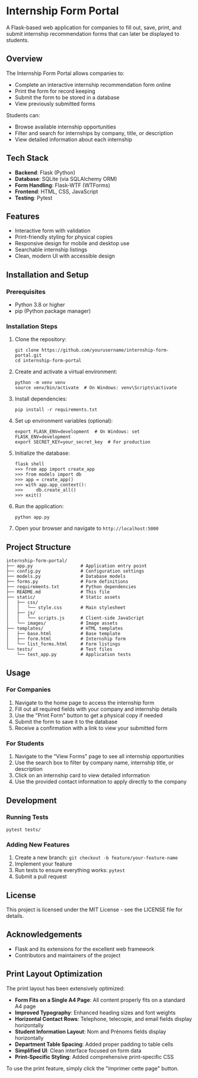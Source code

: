 # Internship Form Portal

A Flask-based web application for companies to fill out, save, print, and submit internship recommendation forms that can later be displayed to students.

## Overview

The Internship Form Portal allows companies to:

- Complete an interactive internship recommendation form online
- Print the form for record keeping
- Submit the form to be stored in a database
- View previously submitted forms

Students can:

- Browse available internship opportunities
- Filter and search for internships by company, title, or description
- View detailed information about each internship

## Tech Stack

- **Backend**: Flask (Python)
- **Database**: SQLite (via SQLAlchemy ORM)
- **Form Handling**: Flask-WTF (WTForms)
- **Frontend**: HTML, CSS, JavaScript
- **Testing**: Pytest

## Features

- Interactive form with validation
- Print-friendly styling for physical copies
- Responsive design for mobile and desktop use
- Searchable internship listings
- Clean, modern UI with accessible design

## Installation and Setup

### Prerequisites

- Python 3.8 or higher
- pip (Python package manager)

### Installation Steps

1. Clone the repository:

   ```
   git clone https://github.com/yourusername/internship-form-portal.git
   cd internship-form-portal
   ```

2. Create and activate a virtual environment:

   ```
   python -m venv venv
   source venv/bin/activate  # On Windows: venv\Scripts\activate
   ```

3. Install dependencies:

   ```
   pip install -r requirements.txt
   ```

4. Set up environment variables (optional):

   ```
   export FLASK_ENV=development  # On Windows: set FLASK_ENV=development
   export SECRET_KEY=your_secret_key  # For production
   ```

5. Initialize the database:

   ```
   flask shell
   >>> from app import create_app
   >>> from models import db
   >>> app = create_app()
   >>> with app.app_context():
   >>>     db.create_all()
   >>> exit()
   ```

6. Run the application:

   ```
   python app.py
   ```

7. Open your browser and navigate to `http://localhost:5000`

## Project Structure

```
internship-form-portal/
├── app.py                  # Application entry point
├── config.py               # Configuration settings
├── models.py               # Database models
├── forms.py                # Form definitions
├── requirements.txt        # Python dependencies
├── README.md               # This file
├── static/                 # Static assets
│   ├── css/
│   │   └── style.css       # Main stylesheet
│   ├── js/
│   │   └── scripts.js      # Client-side JavaScript
│   └── images/             # Image assets
├── templates/              # HTML templates
│   ├── base.html           # Base template
│   ├── form.html           # Internship form
│   └── list_forms.html     # Form listings
└── tests/                  # Test files
    └── test_app.py         # Application tests
```

## Usage

### For Companies

1. Navigate to the home page to access the internship form
2. Fill out all required fields with your company and internship details
3. Use the "Print Form" button to get a physical copy if needed
4. Submit the form to save it to the database
5. Receive a confirmation with a link to view your submitted form

### For Students

1. Navigate to the "View Forms" page to see all internship opportunities
2. Use the search box to filter by company name, internship title, or description
3. Click on an internship card to view detailed information
4. Use the provided contact information to apply directly to the company

## Development

### Running Tests

```
pytest tests/
```

### Adding New Features

1. Create a new branch: `git checkout -b feature/your-feature-name`
2. Implement your feature
3. Run tests to ensure everything works: `pytest`
4. Submit a pull request

## License

This project is licensed under the MIT License - see the LICENSE file for details.

## Acknowledgements

- Flask and its extensions for the excellent web framework
- Contributors and maintainers of the project

## Print Layout Optimization

The print layout has been extensively optimized:

- **Form Fits on a Single A4 Page**: All content properly fits on a standard A4 page
- **Improved Typography**: Enhanced heading sizes and font weights
- **Horizontal Contact Rows**: Telephone, telecopie, and email fields display horizontally
- **Student Information Layout**: Nom and Prénoms fields display horizontally
- **Department Table Spacing**: Added proper padding to table cells
- **Simplified UI**: Clean interface focused on form data
- **Print-Specific Styling**: Added comprehensive print-specific CSS

To use the print feature, simply click the "Imprimer cette page" button.
